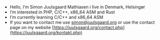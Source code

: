 - Hello, I’m Simon Juulsgaard Mathiasen i live in Denmark, Helsingør
- I’m interested in PHP, C/C++, x86_64 ASM and Rust
- I’m currently learning C/C++ and x86_64 ASM
- If you want to contact me use simon@juulsgaard.org or use the contact page on my website [https://juulsgaard.org/contact.php](https://juulsgaard.org/kontakt.php)

<!---
simonjuulsgaard/simonjuulsgaard is a ✨ special ✨ repository because its `README.md` (this file) appears on your GitHub profile.
You can click the Preview link to take a look at your changes.
--->
